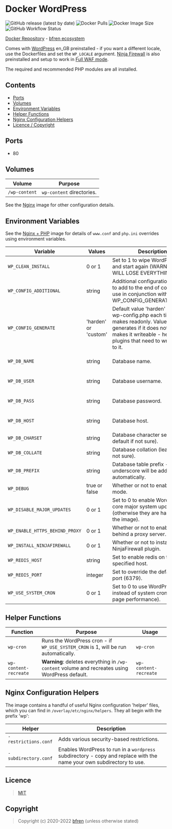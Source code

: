 # Docker WordPress

![GitHub release (latest by date)](https://img.shields.io/github/v/release/bfren/docker-wordpress) ![Docker Pulls](https://img.shields.io/endpoint?url=https%3A%2F%2Fbfren.dev%2Fdocker%2Fpulls%2Fwordpress) ![Docker Image Size](https://img.shields.io/endpoint?url=https%3A%2F%2Fbfren.dev%2Fdocker%2Fsize%2Fwordpress) ![GitHub Workflow Status](https://img.shields.io/github/actions/workflow/status/bfren/docker-wordpress/dev.yml?branch=main)

[Docker Repository](https://hub.docker.com/r/bfren/wordpress) - [bfren ecosystem](https://github.com/bfren/docker)

Comes with [WordPress](https://en-gb.wordpress.org) en_GB preinstalled - if you want a different locale, use the Dockerfiles and set the `WP_LOCALE` argument.  [Ninja Firewall](https://wordpress.org/plugins/ninjafirewall/) is also preinstalled and setup to work in [Full WAF mode](https://blog.nintechnet.com/full_waf-vs-wordpress_waf/).

The required and recommended PHP modules are all installed.

## Contents

* [Ports](#ports)
* [Volumes](#volumes)
* [Environment Variables](#environment-variables)
* [Helper Functions](#helper-functions)
* [Nginx Configuration Helpers](#nginx-configuration-helpers)
* [Licence / Copyright](#licence)

## Ports

* 80

## Volumes

| Volume         | Purpose                   |
| -------------- | ------------------------- |
| `/wp-content`  | `wp-content` directories. |

See the [Nginx](https://github.com/bfren/docker-nginx) image for other configuration details.

## Environment Variables

See the [Nginx + PHP](https://github.com/bfren/docker-nginx-php) image for details of `www.conf` and `php.ini` overrides using environment variables.

| Variable                       | Values               | Description                                                                                                                                                                                               | Default                                               |
| ------------------------------ | -------------------- | --------------------------------------------------------------------------------------------------------------------------------------------------------------------------------------------------------- | ----------------------------------------------------- |
| `WP_CLEAN_INSTALL`             | 0 or 1               | Set to 1 to wipe WordPress files and start again (WARNING: YOU WILL LOSE EVERYTHING!).                                                                                                                    | 0                                                     |
| `WP_CONFIG_ADDITIONAL`         | string               | Additional configuration settings to add to the end of config.php - use in conjunction with WP_CONFIG_GENERATE=harden.                                                                                    | *None*                                                |
| `WP_CONFIG_GENERATE`           | 'harden' or 'custom' | Default value 'harden' generates wp-config.php each time and makes readonly. Value 'custom' generates if it does not exist, and makes it writeable - helpful for plugins that need to write values to it. | 'harden'                                              |
| `WP_DB_NAME`                   | string               | Database name.                                                                                                                                                                                            | *None* - required if `WP_CONFIG_GENERATE` is 'harden' |
| `WP_DB_USER`                   | string               | Database username.                                                                                                                                                                                        | *None* - required if `WP_CONFIG_GENERATE` is 'harden' |
| `WP_DB_PASS`                   | string               | Database password.                                                                                                                                                                                        | *None* - required if `WP_CONFIG_GENERATE` is 'harden' |
| `WP_DB_HOST`                   | string               | Database host.                                                                                                                                                                                            | *None* - required if `WP_CONFIG_GENERATE` is 'harden' |
| `WP_DB_CHARSET`                | string               | Database character set (leave as default if not sure).                                                                                                                                                    | utf8mb4                                               |
| `WP_DB_COLLATE`                | string               | Database collation (leave blank if not sure).                                                                                                                                                             | *None*                                                |
| `WP_DB_PREFIX`                 | string               | Database table prefix - an underscore will be added automatically.                                                                                                                                        | wp                                                    |
| `WP_DEBUG`                     | true or false        | Whether or not to enable debug mode.                                                                                                                                                                      | false                                                 |
| `WP_DISABLE_MAJOR_UPDATES`     | 0 or 1               | Set to 0 to enable WordPress core major system updates (otherwise they are handled by the image).                                                                                                         | 1                                                     |
| `WP_ENABLE_HTTPS_BEHIND_PROXY` | 0 or 1               | Whether or not to enable HTTPS behind a proxy server.                                                                                                                                                     | 1                                                     |
| `WP_INSTALL_NINJAFIREWALL`     | 0 or 1               | Whether or not to install the NinjaFirewall plugin.                                                                                                                                                       | 1                                                     |
| `WP_REDIS_HOST`                | string               | Set to enable redis on the specified host.                                                                                                                                                                | *None*                                                |
| `WP_REDIS_PORT`                | integer              | Set to override the default redis port (6379).                                                                                                                                                            | *None*                                                |
| `WP_USE_SYSTEM_CRON`           | 0 or 1               | Set to 0 to use WordPress cron instead of system cron (reduces page performance).                                                                                                                         | 1                                                     |

## Helper Functions

| Function              | Purpose                                                                                        | Usage                 |
| --------------------- | ---------------------------------------------------------------------------------------------- | --------------------- |
| `wp-cron`             | Runs the WordPress cron - if `WP_USE_SYSTEM_CRON` is 1, will be run automatically.             | `wp-cron`             |
| `wp-content-recreate` | **Warning**: deletes everything in `/wp-content` volume and recreates using WordPress default. | `wp-content-recreate` |

## Nginx Configuration Helpers

The image contains a handful of useful Nginx configuration 'helper' files, which you can find in `/overlay/etc/nginx/helpers`.  They all begin with the prefix 'wp':

| Helper               | Description                                                                                                           |
| -------------------- | --------------------------------------------------------------------------------------------------------------------- |
| `-restrictions.conf` | Adds various security-based restrictions.                                                                             |
| `-subdirectory.conf` | Enables WordPress to run in a `wordpress` subdirectory - copy and replace with the name your own subdirectory to use. |

## Licence

> [MIT](https://mit.bfren.dev/2020)

## Copyright

> Copyright (c) 2020-2022 [bfren](https://bfren.dev) (unless otherwise stated)
